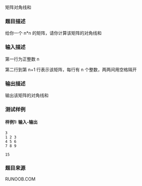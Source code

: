 矩阵对角线和

### 题目描述

给你一个 n*n 的矩阵，请你计算该矩阵的对角线和

### 输入描述

第一行为正整数 n

第二行到第 n+1 行表示该矩阵，每行有 n 个整数，两两间用空格隔开

### 输出描述

输出该矩阵的对角线和

### 测试样例

#### 样例1: 输入-输出

```
3
1 2 3
4 5 6
7 8 9
```

```
15
```

### 题目来源

RUNOOB.COM